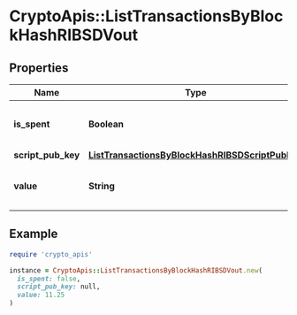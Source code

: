 # CryptoApis::ListTransactionsByBlockHashRIBSDVout

## Properties

| Name | Type | Description | Notes |
| ---- | ---- | ----------- | ----- |
| **is_spent** | **Boolean** | Defines whether the output is spent or not. |  |
| **script_pub_key** | [**ListTransactionsByBlockHashRIBSDScriptPubKey**](ListTransactionsByBlockHashRIBSDScriptPubKey.md) |  |  |
| **value** | **String** | Represents the sent/received amount. |  |

## Example

```ruby
require 'crypto_apis'

instance = CryptoApis::ListTransactionsByBlockHashRIBSDVout.new(
  is_spent: false,
  script_pub_key: null,
  value: 11.25
)
```

